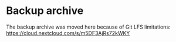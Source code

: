 # Backup archive

The backup archive was moved here because of Git LFS limitations:
https://cloud.nextcloud.com/s/m5DF3AjRs72kWKY
